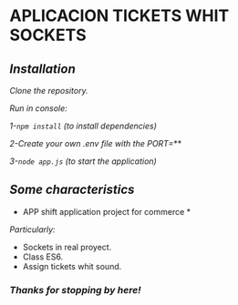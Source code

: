 # APLICACION TICKETS WHIT SOCKETS

## *Installation*
*Clone the repository.* 

*Run in console:*

*1-```npm install``` (to install dependencies)*

*2-Create your own .env file with the PORT=***

*3-```node app.js``` (to start the application)*

## *Some characteristics*
* APP shift application project for commerce *

*Particularly:*
* Sockets in real proyect.
* Class ES6.
* Assign tickets whit sound.

### *Thanks for stopping by here!*